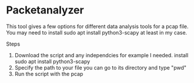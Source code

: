 # Packetanalyzer
This tool gives a few options for different data analysis tools for a pcap file.
You may need to install sudo apt install python3-scapy at least in my case.

Steps

1. Download the script and any independcies for example I needed.
   install sudo apt install python3-scapy
2. Specify the path to your file you can go to its directory and type "pwd"
3. Run the script with the pcap

